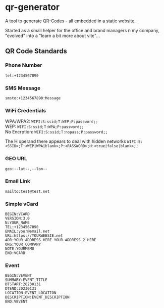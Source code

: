 # qr-generator

A tool to generate QR-Codes - all embedded in a static website.

Started as a small helper for the office and brand managers n my company, "evolved" into a "learn a bit more about vite"...

## QR Code Standards

### Phone Number

`tel:+1234567890`

### SMS Message

`smsto:+1234567890:Message`

### WiFi Credentials

WPA/WPA2: `WIFI:S:ssid;T:WEP;P:password;;`  
WEP: `WIFI:S:ssid;T:WPA;P:password;;`  
No Encrption: `WIFI:S:ssid;T:nopass;P:password;;`

The H operand there appears to deal with hidden networks
`WIFI:S:<SSID>;T:<WEP|WPA|blank>;P:<PASSWORD>;H:<true|false|blank>;;`

### GEO URL

`geo:--lat--,--lon--`

### Email Link

`mailto:test@test.net`

### Simple vCard

```
BEGIN:VCARD
VERSION:3.0
N:YOUR_NAME
TEL:+1234567890
EMAIL:your@email.net
URL:https://YOURWEBSIE.net
ADR:YOUR_ADDRESS_HERE YOUR_ADDRESS_2_HERE
ORG:YOUR_COMPANY
NOTE:YOURMEMO
END:VCARD
```

### Event

```
BEGIN:VEVENT
SUMMARY:EVENT_TITLE
DTSTART:20230131
DTEND:20230131
LOCATION:EVENT_LOCATION
DESCRIPTION:EVENT_DESCRIPTION
END:VEVENT
```
